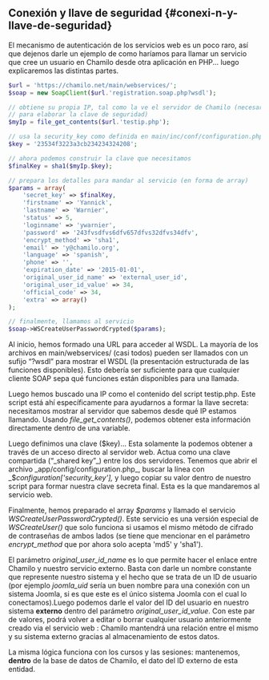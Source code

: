 ## Conexión y llave de seguridad {#conexi-n-y-llave-de-seguridad}

El mecanismo de autenticación de los servicios web es un poco raro, así que dejenos darle un ejemplo de como haríamos para llamar un servicio que cree un usuario en Chamilo desde otra aplicación en PHP... luego explicaremos las distintas partes.

```php
$url = 'https://chamilo.net/main/webservices/';
$soap = new SoapClient($url.'registration.soap.php?wsdl');

// obtiene su propia IP, tal como la ve el servidor de Chamilo (necesaria
// para elaborar la clave de seguridad)
$myIp = file_get_contents($url.'testip.php');

// usa la security_key como definida en main/inc/conf/configuration.php
$key = '23534f3223a3cb234234324208';

// ahora podemos construir la clave que necesitamos
$finalKey = sha1($myIp.$key);

// prepara los detalles para mandar al servicio (en forma de array)
$params = array(
    'secret_key' => $finalKey,
    'firstname' => 'Yannick',
    'lastname' => 'Warnier',
    'status' => 5,
    'loginname' => 'ywarnier',
    'password' => '243fvsdfvs6dfv657dfvs32dfvs34dfv',
    'encrypt_method' => 'sha1',
    'email' => 'y@chamilo.org',
    'language' => 'spanish',
    'phone' => '',
    'expiration_date' => '2015-01-01',
    'original_user_id_name' => 'external_user_id',
    'original_user_id_value' => 34, 
    'official_code' => 34, 
    'extra' => array()
);

// finalmente, llamamos al servicio
$soap->WSCreateUserPasswordCrypted($params);
```

Al inicio, hemos formado una URL para acceder al WSDL. La mayoría de los archivos
en main/webservices/ (casi todos) pueden ser llamados con un sufijo “?wsdl” para 
mostrar el WSDL (la presentación estructurada de las funciones disponibles). Esto 
debería ser suficiente para que cualquier cliente SOAP sepa qué funciones están 
disponibles para una llamada.

Luego hemos buscado una IP como el contenido del script testip.php. Este script está ahí específicamente para ayudarnos a formar la llave secreta: necesitamos mostrar al servidor que sabemos desde qué IP estamos llamando. Usando _file_get_contents()_, podemos obtener esta información directamente dentro de una variable.

Luego definimos una clave ($key)… Esta solamente la podemos obtener a través de un acceso directo al servidor web. Actua como una clave compartida (“_shared key”_) entre los dos servidores. Tenemos que abrir el archivo _app/config/configuration.php_, buscar la línea con _$_configuration['security_key'],_ y luego copiar su valor dentro de nuestro script para formar nuestra clave secreta final. Esta es la que mandaremos al servicio web.

Finalmente, hemos preparado el array _$params_ y llamado el servicio _WSCreateUserPasswordCrypted()_. Este servicio es una versión especial de _WSCreateUser()_ que solo funciona si usamos el mismo método de cifrado de contraseñas de ambos lados (se tiene que mencionar en el parámetro _encrypt_method_ que por ahora solo acepta 'md5' y 'sha1').

El parámetro _original_user_id_name_ es lo que permite hacer el enlace entre Chamilo y nuestro servicio externo. Basta con darle un nombre constante que represente nuestro sistema y el hecho que se trata de un ID de usuario (por ejemplo _joomla_uid_ sería un buen nombre para una conexión con un sistema Joomla, si es que este es el único sistema Joomla con el cual lo conectamos).Luego podemos darle el valor del ID del usuario en nuestro sistema **externo** dentro del parámetro _original_user_id_value_. Con este par de valores, podrá volver a editar o borrar cualquier usuario anteriormente creado via el servicio web : Chamilo mantendrá una relación entre el mismo y su sistema externo gracias al almacenamiento de estos datos.

La misma lógica funciona con los cursos y las sesiones: mantenemos, **dentro** de la base de datos de Chamilo, el dato del ID externo de esta entidad.